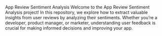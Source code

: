 App Review Sentiment Analysis
Welcome to the App Review Sentiment Analysis project!
In this repository, we explore how to extract valuable insights from user reviews by analyzing their sentiments.
Whether you’re a developer, product manager, or marketer, understanding user feedback is crucial for making informed decisions and improving your app.
